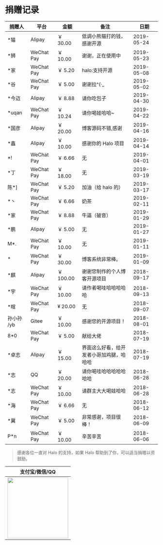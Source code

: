 # 捐赠记录

| 捐赠人     | 平台       | 金额      | 备注                                     | 日期       |
| ---------- | ---------- | --------- | ---------------------------------------- | ---------- |
| \*猫       | Alipay     | ￥ 30.00  | 低调小熊猫打的钱，感谢开源               | 2019-05-24 |
| \*狮       | WeChat Pay | ￥ 10.00  | 谢谢，正在使用中                         | 2019-05-23 |
| \*家       | WeChat Pay | ￥ 5.20   | halo:支持开源                            | 2019-05-08 |
| \*谷       | WeChat Pay | ￥ 5.00   | 谢谢拉^(·\_                              | 2019-05-02 |
| \*今迈     | Alipay     | ￥ 8.88   | 请你吃包子                               | 2019-04-30 |
| \*uqan     | WeChat Pay | ￥ 10.24  | 请你喝娃哈哈~                            | 2019-04-22 |
| \*国彦     | Alipay     | ￥ 20.00  | 博客源码不错,感谢                        | 2019-04-16 |
| \*鑫       | Alipay     | ￥ 10.00  | 感谢你的 Halo 项目                       | 2019-04-14 |
| \*!        | WeChat Pay | ￥ 6.66   | 无                                       | 2019-04-01 |
| \*丁       | WeChat Pay | ￥ 18.00  | 无                                       | 2019-03-19 |
| 陈\*]      | WeChat Pay | ￥ 5.20   | 加油（给 halo 的）                       | 2019-03-17 |
| \*丶       | WeChat Pay | ￥ 6.66   | 奶茶                                     | 2019-02-11 |
| \*家       | WeChat Pay | ￥ 8.88   | 牛逼（破音）                             | 2019-01-29 |
| \*鹏       | Alipay     | ￥ 5.00   | 无                                       | 2019-01-27 |
| M\*.       | WeChat Pay | ￥ 10.00  | 无                                       | 2019-01-11 |
| \*         | WeChat Pay | ￥ 30.00  | 博客系统非常棒。                         | 2019-01-09 |
| \*麒       | Alipay     | ￥ 100.00 | 谢谢您制作的个人博客开源项目             | 2018-09-17 |
| \*宇       | WeChat Pay | ￥ 10.00  | 请作者喝哇哈哈哈哈哈                     | 2018-09-13 |
| \*暄       | WeChat Pay | ¥ 20.00   | 无                                       | 2018-09-07 |
| 孙小孙 /yb | Gitee      | ￥ 10.00  | 感谢您的开源项目！                       | 2018-08-01 |
| 8\*0       | WeChat Pay | ￥ 5.00   | 献给大佬                                 | 2018-07-19 |
| \*卓志     | Alipay     | ￥ 15.00  | 界面这么好看，给开发者小哥加鸡腿，哈哈哈 | 2018-07-19 |
| \*志       | QQ         | ￥ 20.00  | 请你喝哇哈哈哈哈哈哈哈                   | 2018-06-28 |
| \*志       | WeChat Pay | ￥ 10.00  | 请群主大大喝娃哈哈                       | 2018-06-28 |
| \*海       | WeChat Pay | ￥ 6.66   | 无                                       | 2018-06-12 |
| \*冀       | WeChat Pay | ￥ 5.00   | 非常感谢，项目很棒！                     | 2018-06-09 |
| P\*n       | WeChat Pay | ￥ 10.00  | 辛苦辛苦                                 | 2018-06-06 |

> 感谢各位一直对 Halo 的支持，如果 Halo 帮助到了你，可以适当捐赠以资鼓励。

|                              支付宝/微信/QQ                              |
| :----------------------------------------------------------------------: |
| <img src="https://i.loli.net/2018/12/23/5c1f68ce9b884.png" width="200"/> |
